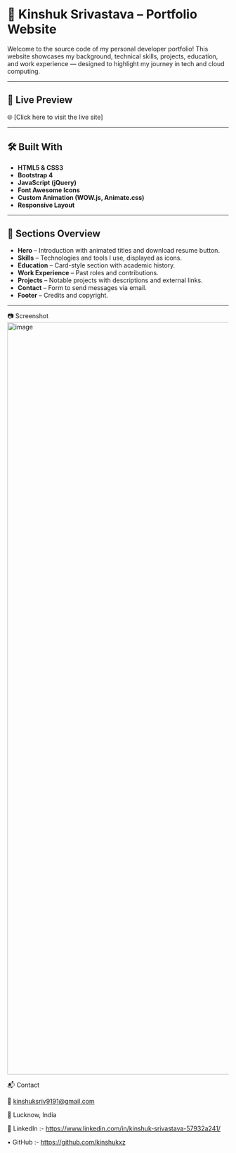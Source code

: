 # 💼 Kinshuk Srivastava – Portfolio Website

Welcome to the source code of my personal developer portfolio! This website showcases my background, technical skills, projects, education, and work experience — designed to highlight my journey in tech and cloud computing.

---

## 📌 Live Preview

🌐 [Click here to visit the live site]

---

## 🛠️ Built With

- **HTML5 & CSS3**
- **Bootstrap 4**
- **JavaScript (jQuery)**
- **Font Awesome Icons**
- **Custom Animation (WOW.js, Animate.css)**
- **Responsive Layout**

---

## 🧠 Sections Overview

- **Hero** – Introduction with animated titles and download resume button.
- **Skills** – Technologies and tools I use, displayed as icons.
- **Education** – Card-style section with academic history.
- **Work Experience** – Past roles and contributions.
- **Projects** – Notable projects with descriptions and external links.
- **Contact** – Form to send messages via email.
- **Footer** – Credits and copyright.

---

📷 Screenshot
<img width="1710" alt="image" src="https://github.com/user-attachments/assets/91f2d78a-0e79-4ed9-84b8-9a26b7bc0054" />


📬 Contact

📧 kinshuksriv9191@gmail.com

📍 Lucknow, India

🔗 LinkedIn :- https://www.linkedin.com/in/kinshuk-srivastava-57932a241/

• GitHub :- https://github.com/kinshukxz
